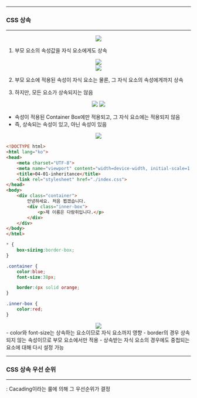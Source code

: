 -----
### CSS 상속
-----
<div align = "center">
<img src = "https://github.com/sooyounghan/Web/assets/34672301/6a9f5a63-5abc-4c46-9553-209688b59954">
</div>

1. 부모 요소의 속성값을 자식 요소에게도 상속
<div align = "center">
<img src = "https://github.com/sooyounghan/Web/assets/34672301/47a85031-3d8b-42a2-a021-512ce0378071">
</div> 

<div align = "center">
<img src = "https://github.com/sooyounghan/Web/assets/34672301/48ba1ee2-fe9a-492d-9863-d5b99bad7f24">
</div> 

2. 부모 요소에 적용된 속성이 자식 요소는 물론, 그 자식 요소의 속성에게까지 상속

3. 하지만, 모든 요소가 상속되지는 않음
<div align = "center">
<img src = "https://github.com/sooyounghan/Web/assets/34672301/f3a8123d-117d-412b-ba4d-e3370e546768">
<img src = "https://github.com/sooyounghan/Web/assets/34672301/ffd736d9-9efc-494e-b013-f29784e54613">
</div> 

  - 속성이 적용된 Container Box에만 적용되고, 그 자식 요소에는 적용되지 않음
  - 즉, 상속되는 속성이 있고, 아닌 속성이 있음

<div align = "center">
<img src = "https://github.com/sooyounghan/Web/assets/34672301/82f0643d-6dcd-431d-ac86-c13b777c1470">
</div> 

```html
<!DOCTYPE html>
<html lang="ko">
<head>
    <meta charset="UTF-8">
    <meta name="viewport" content="width=device-width, initial-scale=1.0">
    <title>04-01-inheritance</title>
    <link rel="stylesheet" href="./index.css">
</head>
<body>
    <div class="container">
        안녕하세요. 처음 뵙겠습니다.
        <div class="inner-box">
            <p>제 이름은 다람쥐입니다.</p>
        </div>
    </div>
</body>
</html>
```
```css
* {
    box-sizing:border-box;
}

.container {
    color:blue;
    font-size:38px;

    border:4px solid orange;
}

.inner-box {
    color:red;
}
```
<div align = "center">
<img src="https://github.com/sooyounghan/Web/assets/34672301/69f94c11-570f-4592-9047-202865ce0892">
</div>
  - color와 font-size는 상속하는 요소이므로 자식 요소까지 영향
  - border의 경우 상속되지 않는 속성이므로 부모 요소에서만 적용
  - 상속받는 자식 요소의 경우에도 중첩되는 요소에 대해 다시 설정 가능

-----
### CSS 상속 우선 순위
-----
: Cacading이라는 룰에 의해 그 우선순위가 결정
